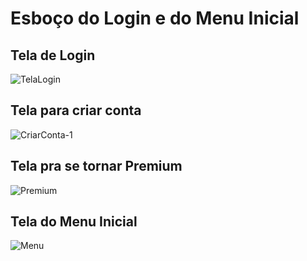 # Esboço do Login e do Menu Inicial

## Tela de Login
![TelaLogin](https://github.com/user-attachments/assets/5b321d94-2f6b-40c2-99b6-ef0f960c7c83)

## Tela para criar conta
![CriarConta-1](https://github.com/user-attachments/assets/995637fc-c416-41dc-ab96-d63ad2b1eadc)

## Tela pra se tornar Premium

![Premium](https://github.com/user-attachments/assets/955adc02-9203-4f3b-879c-eed375947933)

## Tela do Menu Inicial

![Menu](https://github.com/user-attachments/assets/1185089a-e5e3-403c-87dd-7f81d829ec8e)



